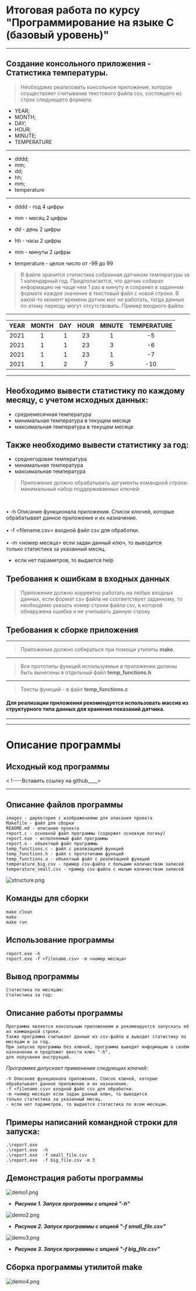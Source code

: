 # Итоговая работа по курсу <br> "Программирование на языке С <br> (базовый уровень)"
_________

## Создание консольного приложения - Статистика температуры.     


> Необходимо реализовать консольное приложение, 
которое осуществляет считывание текстового файла csv, состоящего из строк следующего формата:

- YEAR;
- MONTH;
- DAY;
- HOUR;
- MINUTE;
- TEMPERATURE
___

- dddd;
- mm;
- dd;
- hh;
- mm;
- temperature
______________

- dddd - год 4 цифры

- mm - месяц 2 цифры

- dd - день 2 цифры

- hh - часы 2 цифры

- mm - минуты 2 цифры

- temperature - целое число от -99 до 99

> В файле хранится статистика собранная датчиком температуры за
1 календарный год. Предполагается, что датчик собирал
информацию не чаще чем 1 раз в минуту и сохранял в заданном
формате каждое значение в текстовый файл с новой строки. В
какой-то момент времени датчик мог не работать, тогда данные по
этому периоду могут отсутствовать. Пример входного файла:

----------------------------------
| YEAR |  MONTH  |  DAY  |  HOUR  |  MINUTE  |  TEMPERATURE  |
|:----:|:-------:|:-----:|:------:|:--------:|:-------------:|
| 2021 |    1    |   1   |   23   |    1     |      -5       |
| 2021 |    1    |   1   |   23   |    3     |      -6       | 
| 2021 |    1    |   1   |   23   |    1     |      -7       |
| 2021 |    1    |   2   |   7    |    5     |      -10      |

--------
## __Необходимо вывести статистику по каждому месяцу, с учетом исходных данных:__

* среднемесячная температура
* минимальная температура в текущем месяце
* максимальная температура в текущем месяце

## Также необходимо вывести статистику за год:

* среднегодовая температура
* минимальная температура
* максимальная температура

> Приложение должно обрабатывать аргументы командной строки:
минимальный набор поддерживаемых ключей:
> 
<br>

• -h Описание функционала приложения. Список ключей, которые
обрабатывает данное приложение и их назначение.\
<br>
• -f <filename.csv> входной файл csv для обработки.\
<br>
• -m <номер месяца> если задан данный ключ, то выводится\
только статистика за указанный месяц.
- если нет параметров, то выдается help

## Требования к ошибкам в входных данных
> Приложение должно корректно работать на любых входных
данных, если формат csv файла не соответствует заданному, то
необходимо указать номер строки файла csv, в которой
обнаружена ошибка и не учитывать данную строку
>

## Требования к сборке приложения

______________

> Приложение должно собираться при помощи утилиты **make**.
> 
___________

> Все прототипы функций используемые в приложении должны быть
вынесены в отдельный файл **temp_functions.h**
> 
______________
> Тексты функций - в файл **temp_functions.c**

####  __**Для реализации приложения рекомендуется использовать массив из структурного типа данных для хранения показаний датчика.**__

______________________________________
_____________________________________

# Описание программы

## Исходный код программы

< !----Вставить ссылку на github____>

--------
## Описание файлов программы
    images - директория с изображениями для описания проекта
    Makefile - файл для сборки
    README.md - описание проекта
    report.c - основной файл программы (содержит основную логику)
    report.exe - исполняемый файл программы
    report.o - объектный файл программы
    temp_functions.c - файл с реализацией функций
    temp_functions.h - файл с прототипами функций
    temp_functions.o - объектный файл с реализацией функций
    temperature_big.csv - пример csv-файла с большим количеством записей
    temperature_small.csv - пример csv-файла с малым количеством записей

![structure.png](./images/structure.png)
    

## Команды для сборки

    make clean
    make
    make run

## Использование программы

    report.exe -h
    report.exe -f <filename.csv> -m <номер месяца>      

## Вывод программы

    Статистика по месяцам:
    Статистика за год:

## Описание работы программы

    Программа является консольным приложением и рекомендуется запускать её из коммандной строки.
    Также программа считывает данные из csv-файла и выводит статистику по месяцам и за год.
    При запуске программы без ключей, программа выведит информацию о своём назначении и предложит ввести ключ "-h",
    для получения инструкций.

*Программа допускает применение следующих ключей:* 

    -h Описание функционала приложения. Список ключей, которые
    обрабатывает данное приложение и их назначение.
    -f <filename.csv> входной файл csv для обработки.
    -m <номер месяца> если задан данный ключ, то выводится
    только статистика за указанный месяц.
    - если нет параметров, то выдается статистика по всем месяцам.

## Примеры написаний командной строки для запуска:

    .\report.exe 
    .\report.exe  -h
    .\report.exe  -f small_file.csv
    .\report.exe  -f big_file.csv -m 3

## Демонстрация работы программы

![demo1.png](./images/demo1.png)
- *__Рисунок 1. Запуск программы с опцией "-h"__*



![demo2.png](./images/demo2.png)
- *__Рисунок 2. Запуск программы с опцией "-f small_file.csv"__*

![demo3.png](./images/demo3.png)
- *__Рисунок 3. Запуск программы с опцией "-f big_file.csv"__*

## Сборка программы утилитой make

![demo4.png](./images/demo4.png)